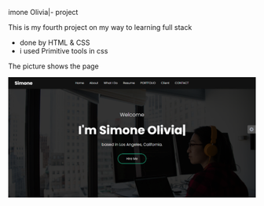  imone Olivia|- project

This is my fourth project on my way to learning full stack

* done by HTML & CSS
* i used Primitive tools in css

The picture shows the page

![This is an image](New%20folder/Capture.PNG)